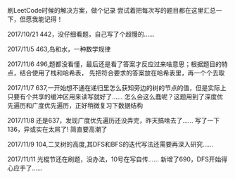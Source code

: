 刷LeetCode时候的解决方案，做个记录
尝试着把每次写的题目都在这里汇总一下，但愿我能记得！


2017/10/21
442，没仔细看题，自己写了个超慢的……

2017/11/5
463,岛和水，一种数学规律

2017/11/6
496,题都没看懂，最后还是看了答案才反应过来啥意思；根据题目的特点，结合使用了栈和哈希表，
先把符合要求的答案放在哈希表里，再一个个去取

2017/11/7
637,一开始想不通在递归里怎么获知旁边的树的节点的值，但是实际上只要有个共享的缓冲区用来读写就好了……
怎么会这么蠢呢？这题用到了深度优先遍历和广度优先遍历，正好稍微复习下数据结构

2017/11/8
还是637，发现广度优先遍历还没弄完，昨天搞啥去了……
写了一下136，异或实在太屌了! 简直要高潮了

2017/11/9
104,二叉树的高度,其DFS和BFS的迭代写法还需要再深入研究……

2017/11/11
光棍节还在刷题，没办法，10号在写自传……
新增了690，DFS开始得心应手了……